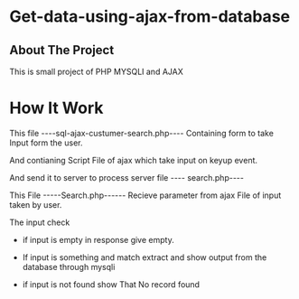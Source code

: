 # Get-data-using-ajax-from-database

## About The Project
This is small project of PHP MYSQLI and AJAX

# How It Work
  This file ----sql-ajax-custumer-search.php---- Containing form to take Input form the user.
  
  And contianing Script File of ajax which take input on keyup event.
  
  And send it to server to process server file ---- search.php----
  
  This File -----Search.php------ Recieve parameter from ajax File of input taken by user.
  
  The input check 
  - if input is empty in response give empty.
  
  - If input is something and match extract and show output from the database through mysqli
  
  - if input is not found show That No record found 
